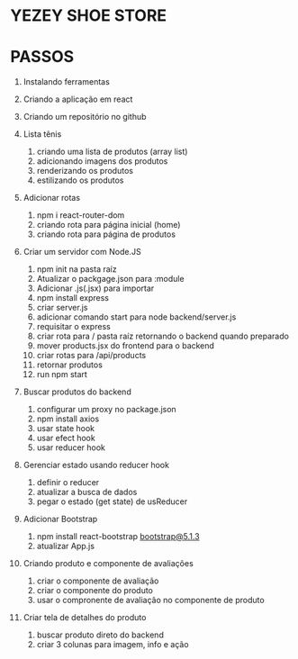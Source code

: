 # YEZEY SHOE STORE 

# PASSOS

1. Instalando ferramentas
2. Criando a aplicação em react
3. Criando um repositório no github
4. Lista tênis
    1. criando uma lista de produtos (array list)
    2. adicionando imagens dos produtos
    3. renderizando os produtos
    4. estilizando os produtos

5. Adicionar rotas
    1. npm i react-router-dom  
    2. criando rota para página inicial (home)
    3. criando rota para página de produtos

6. Criar um servidor com Node.JS
    1. npm init na pasta raíz
    2. Atualizar o packgage.json para :module
    3. Adicionar .js(.jsx) para importar
    4. npm install express
    5. criar server.js
    6. adicionar comando start para node backend/server.js
    7. requisitar o express
    8. criar rota para / pasta raíz retornando o backend quando preparado
    9. mover products.jsx do frontend para o backend
    10. criar rotas para /api/products
    11. retornar produtos
    12. run npm start

7. Buscar produtos do backend
    1. configurar um proxy no package.json
    2. npm install axios
    3. usar state hook
    4. usar efect hook
    5. usar reducer hook

8. Gerenciar estado usando reducer hook
    1. definir o reducer
    2. atualizar a busca de dados
    3. pegar o estado (get state) de usReducer

9. Adicionar Bootstrap
    1. npm install react-bootstrap bootstrap@5.1.3
    2. atualizar App.js

10. Criando produto e componente de avaliações
    1. criar o componente de avaliação
    2. criar o componente do produto
    3. usar o compronente de avaliação no componente de produto

11. Criar tela de detalhes do produto
    1. buscar produto direto do backend
    2. criar 3 colunas para imagem, info e ação